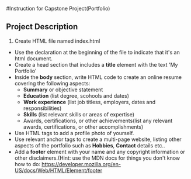 #Instruction for Capstone Project(Portfolio)

## Project Description

1. Create HTML file named index.html
  - Use the <!DOCTYPE html> declaration at the beginning of the file to indicate that it's an html document.
  - Create a head section that includes a **title** element with the text 'My Portfolio'
  - Inside the **body** section, write HTML code to create an online resume covering the following aspects:
    + **Summary** or objective statement
    + **Education** (list degree, scohools and dates)
    + **Work experience** (list job titless, employers, dates and responsibilities)
    + **Skills** (list relevant skills or areas of expertise)
    + Awards, certifications, or other achievements(list any relevant awards, certifications, or other accomplishments)
  - Use HTML tags to add a profile photo of yourself.
  - Use relevant anchor tags to create a multi-page website, listing other aspects of the portfolio such as **Hobbies**, **Contact** details etc..
  - Add a **footer** element with your name and any copyright information or other disclaimers.(Hint: use the MDN docs for things you don't know how to do: https://developer.mozilla.org/en-US/docs/Web/HTML/Element/footer
